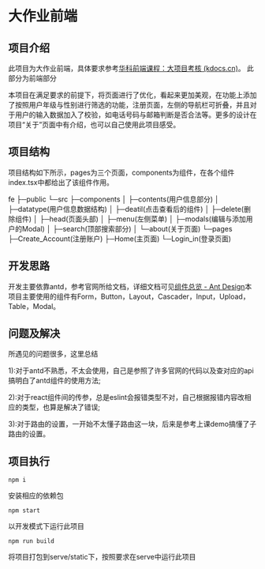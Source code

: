 # 大作业前端

## 项目介绍

此项目为大作业前端，具体要求参考[华科前端课程：大项目考核 (kdocs.cn)](https://www.kdocs.cn/l/cfn81iYFv0us)。
此部分为前端部分

本项目在满足要求的前提下，将页面进行了优化，看起来更加美观，在功能上添加了按照用户年级与性别进行筛选的功能，注册页面，左侧的导航栏可折叠，并且对于用户的输入数据加入了校验，如电话号码与邮箱判断是否合法等。更多的设计在项目“关于”页面中有介绍，也可以自己使用此项目感受。

## 项目结构

项目结构如下所示，pages为三个页面，components为组件，在各个组件index.tsx中都给出了该组件作用。

fe
    ├─public
    └─src
        ├─components
        │  ├─contents(用户信息部分)
        │  ├─datatype(用户信息数据结构)
        │  ├─deatil(点击查看后的组件)
        │  ├─delete(删除组件)
        │  ├─head(页面头部)
        │  ├─menu(左侧菜单)
        │  ├─modals(编辑与添加用户的Modal)
        │  ├─search(顶部搜索部分)
        │  └─about(关于页面)
        └─pages
            ├─Create_Account(注册账户)
            ├─Home(主页面)
            └─Login_in(登录页面)

## 开发思路

开发主要依靠antd，参考官网所给文档，详细文档可见[组件总览 - Ant Design](https://ant.design/components/overview-cn/)本项目主要使用的组件有Form，Button，Layout，Cascader，Input，Upload，Table，Modal。

## 问题及解决

所遇见的问题很多，这里总结

1):对于antd不熟悉，不太会使用，自己是参照了许多官网的代码以及查对应的api搞明白了antd组件的使用方法;

2):对于react组件间的传参，总是eslint会报错类型不对，自己根据报错内容改相应的类型，也算是解决了错误;

3):对于路由的设置，一开始不太懂子路由这一块，后来是参考上课demo搞懂了子路由的设置。

## 项目执行

`npm i`

安装相应的依赖包

`npm start`

以开发模式下运行此项目

`npm run build`

将项目打包到serve/static下，按照要求在serve中运行此项目
